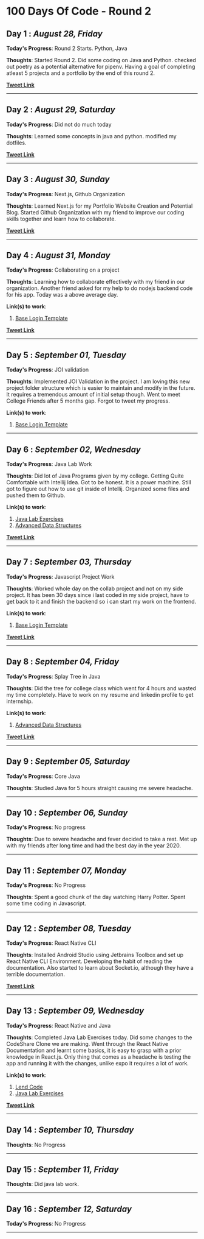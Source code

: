 # 100 Days Of Code - Round 2

## Day **1** : _August 28, Friday_

**Today's Progress**: Round 2 Starts. Python, Java

**Thoughts**: Started Round 2. Did some coding on Java and Python. checked out poetry as a potential alternative for pipenv. Having a goal of completing atleast 5 projects and a portfolio by the end of this round 2.

[**Tweet Link**](https://twitter.com/MugilanCodes/status/1299407043300712448?s=20)

---

## Day **2** : _August 29, Saturday_

**Today's Progress**: Did not do much today

**Thoughts**: Learned some concepts in java and python. modified my dotfiles.

[**Tweet Link**](https://twitter.com/MugilanCodes/status/1299746648789188608?s=20)

---

## Day **3** : _August 30, Sunday_

**Today's Progress**: Next.js, Github Organization

**Thoughts**: Learned Next.js for my Portfolio Website Creation and Potential Blog. Started Github Organization with my friend to improve our coding skills together and learn how to collaborate.

[**Tweet Link**](https://twitter.com/MugilanCodes/status/1300121606249799680?s=20)

---

## Day **4** : _August 31, Monday_

**Today's Progress**: Collaborating on a project

**Thoughts**: Learning how to collaborate effectively with my friend in our organization. Another friend asked for my help to do nodejs backend code for his app. Today was a above average day.  

**Link(s) to work**:

1. [Base Login Template](https://github.com/project-100/base-login-template)

[**Tweet Link**](https://twitter.com/MugilanCodes/status/1300476172187308032?s=20)

---

## Day **5** : _September 01, Tuesday_

**Today's Progress**: JOI validation

**Thoughts**: Implemented JOI Validation in the project. I am loving this new project folder structure which is easier to maintain and modify in the future. It requires a tremendous amount of initial setup though. Went to meet College Friends after 5 months gap. Forgot to tweet my progress.

**Link(s) to work**:

1. [Base Login Template](https://github.com/project-100/base-login-template)

---

## Day **6** : _September 02, Wednesday_

**Today's Progress**: Java Lab Work

**Thoughts**: Did lot of Java Programs given by my college. Getting Quite Comfortable with Intellij Idea. Got to be honest. It is a power machine. Still got to figure out how to use git inside of Intellij. Organized some files and pushed them to Github.

**Link(s) to work**:

1. [Java Lab Exercises](https://github.com/Mugilan-Codes/java-lab-exercises)
1. [Advanced Data Structures](https://github.com/Mugilan-Codes/advanced-data-structures)

[**Tweet Link**](https://twitter.com/MugilanCodes/status/1301198853006213120?s=20)

---

## Day **7** : _September 03, Thursday_

**Today's Progress**: Javascript Project Work

**Thoughts**: Worked whole day on the collab project and not on my side project. It has been 30 days since i last coded in my side project, have to get back to it and finish the backend so i can start my work on the frontend.

**Link(s) to work**:

1. [Base Login Template](https://github.com/project-100/base-login-template)

[**Tweet Link**](https://twitter.com/MugilanCodes/status/1301564191048835078?s=20)

---

## Day **8** : _September 04, Friday_

**Today's Progress**: Splay Tree in Java

**Thoughts**: Did the tree for college class which went for 4 hours and wasted my time completely. Have to work on my resume and linkedin profile to get internship.

**Link(s) to work**:

1. [Advanced Data Structures](https://github.com/Mugilan-Codes/advanced-data-structures)

[**Tweet Link**](https://twitter.com/MugilanCodes/status/1301934392848203777?s=20)

---

## Day **9** : _September 05, Saturday_

**Today's Progress**: Core Java

**Thoughts**: Studied Java for 5 hours straight causing me severe headache.

---

## Day **10** : _September 06, Sunday_

**Today's Progress**: No progress

**Thoughts**: Due to severe headache and fever decided to take a rest. Met up with my friends after long time and had the best day in the year 2020.

---

## Day **11** : _September 07, Monday_

**Today's Progress**: No Progress

**Thoughts**: Spent a good chunk of the day watching Harry Potter. Spent some time coding in Javascript.

---

## Day **12** : _September 08, Tuesday_

**Today's Progress**: React Native CLI

**Thoughts**: Installed Android Studio using Jetbrains Toolbox and set up React Native CLI Environment. Developing the habit of reading the documentation. Also started to learn about Socket.io, although they have a terrible documentation.

[**Tweet Link**](https://twitter.com/MugilanCodes/status/1303375212080029696?s=20)

---

## Day **13** : _September 09, Wednesday_

**Today's Progress**: React Native and Java

**Thoughts**: Completed Java Lab Exercises today. Did some changes to the CodeShare Clone we are making. Went through the React Native Documentation and learnt some basics, it is easy to grasp with a prior knowledge in React.js. Only thing that comes as a headache is testing the app and running it with the changes, unlike expo it requires a lot of work.

**Link(s) to work**:

1. [Lend Code](https://github.com/project-100/lendcode)
1. [Java Lab Exercises](https://github.com/Mugilan-Codes/java-lab-exercises)

[**Tweet Link**](https://twitter.com/MugilanCodes/status/1303736884602920960?s=20)

---

## Day **14** : _September 10, Thursday_

**Thoughts**: No Progress

---

## Day **15** : _September 11, Friday_

**Thoughts**: Did java lab work.

---

## Day **16** : _September 12, Saturday_

**Today's Progress**: No Progress

---

